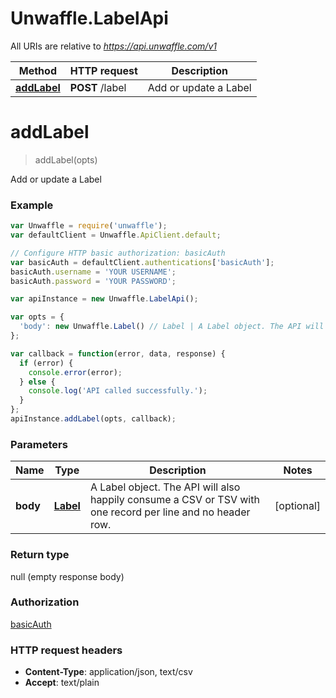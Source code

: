 # Unwaffle.LabelApi

All URIs are relative to *https://api.unwaffle.com/v1*

Method | HTTP request | Description
------------- | ------------- | -------------
[**addLabel**](LabelApi.md#addLabel) | **POST** /label | Add or update a Label


<a name="addLabel"></a>
# **addLabel**
> addLabel(opts)

Add or update a Label



### Example
```javascript
var Unwaffle = require('unwaffle');
var defaultClient = Unwaffle.ApiClient.default;

// Configure HTTP basic authorization: basicAuth
var basicAuth = defaultClient.authentications['basicAuth'];
basicAuth.username = 'YOUR USERNAME';
basicAuth.password = 'YOUR PASSWORD';

var apiInstance = new Unwaffle.LabelApi();

var opts = { 
  'body': new Unwaffle.Label() // Label | A Label object. The API will also happily consume a CSV or TSV with one record per line and no header row.
};

var callback = function(error, data, response) {
  if (error) {
    console.error(error);
  } else {
    console.log('API called successfully.');
  }
};
apiInstance.addLabel(opts, callback);
```

### Parameters

Name | Type | Description  | Notes
------------- | ------------- | ------------- | -------------
 **body** | [**Label**](Label.md)| A Label object. The API will also happily consume a CSV or TSV with one record per line and no header row. | [optional] 

### Return type

null (empty response body)

### Authorization

[basicAuth](../README.md#basicAuth)

### HTTP request headers

 - **Content-Type**: application/json, text/csv
 - **Accept**: text/plain


